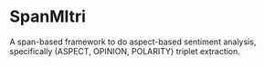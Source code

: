 # SpanMltri
A span-based framework to do aspect-based sentiment analysis, specifically (ASPECT, OPINION, POLARITY) triplet extraction.
